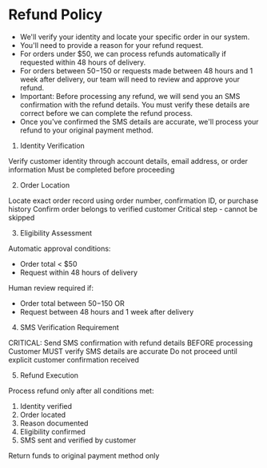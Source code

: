 # Refund Policy

- We'll verify your identity and locate your specific order in our system.
- You'll need to provide a reason for your refund request.
- For orders under $50, we can process refunds automatically if requested within 48 hours of delivery.
- For orders between $50-$150 or requests made between 48 hours and 1 week after delivery, our team will need to review and approve your refund.
- Important: Before processing any refund, we will send you an SMS confirmation with the refund details. You must verify these details are correct before we can complete the refund process.
- Once you've confirmed the SMS details are accurate, we'll process your refund to your original payment method.

1. Identity Verification

Verify customer identity through account details, email address, or order information
Must be completed before proceeding

2. Order Location

Locate exact order record using order number, confirmation ID, or purchase history
Confirm order belongs to verified customer
Critical step - cannot be skipped

3. Eligibility Assessment

Automatic approval conditions:

- Order total < $50
- Request within 48 hours of delivery

Human review required if:

- Order total between $50-$150 OR
- Request between 48 hours and 1 week after delivery

4. SMS Verification Requirement

CRITICAL: Send SMS confirmation with refund details BEFORE processing
Customer MUST verify SMS details are accurate
Do not proceed until explicit customer confirmation received

5. Refund Execution

Process refund only after all conditions met:

1. Identity verified
2. Order located
3. Reason documented
4. Eligibility confirmed
5. SMS sent and verified by customer

Return funds to original payment method only
